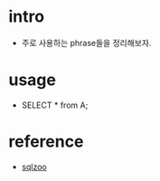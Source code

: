 # intro

- 주로 사용하는 phrase들을 정리해보자.

# usage

- SELECT * from A;

# reference

- [sqlzoo](http://sqlzoo.net/)
